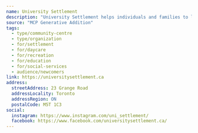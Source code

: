 ```yaml
---
name: University Settlement
description: "University Settlement helps individuals and families to learn and grow by engaging them in social, cultural, recreational and educational opportunities. Founded in 1910, University Settlement is committed to enhancing the quality of life of the people in the diverse communities we serve."
source: "MCP Generative Addition"
tags:
  - type/community-centre
  - type/organization
  - for/settlement
  - for/daycare
  - for/recreation
  - for/education
  - for/social-services
  - audience/newcomers
link: https://universitysettlement.ca
address:
  streetAddress: 23 Grange Road
  addressLocality: Toronto
  addressRegion: ON
  postalCode: M5T 1C3
social:
  instagram: https://www.instagram.com/uni_settlement/
  facebook: https://www.facebook.com/universitysettlement.ca/
---
```

